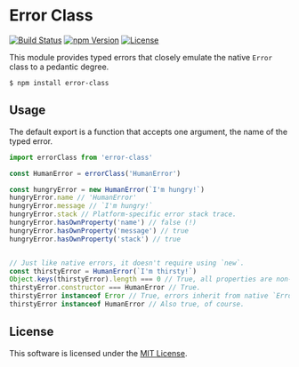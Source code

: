 # Error Class

[![Build Status](https://img.shields.io/travis/0x8890/error-class/master.svg?style=flat-square)](https://travis-ci.org/0x8890/error-class)
[![npm Version](https://img.shields.io/npm/v/error-class.svg?style=flat-square)](https://www.npmjs.com/package/error-class)
[![License](https://img.shields.io/npm/l/error-class.svg?style=flat-square)](https://raw.githubusercontent.com/0x8890/error-class/master/LICENSE)

This module provides typed errors that closely emulate the native `Error` class to a pedantic degree.

```
$ npm install error-class
```


## Usage

The default export is a function that accepts one argument, the name of the typed error.

```js
import errorClass from 'error-class'

const HumanError = errorClass('HumanError')

const hungryError = new HumanError(`I'm hungry!`)
hungryError.name // 'HumanError'
hungryError.message // `I'm hungry!`
hungryError.stack // Platform-specific error stack trace.
hungryError.hasOwnProperty('name') // false (!)
hungryError.hasOwnProperty('message') // true
hungryError.hasOwnProperty('stack') // true


// Just like native errors, it doesn't require using `new`.
const thirstyError = HumanError(`I'm thirsty!`)
Object.keys(thirstyError).length === 0 // True, all properties are non-enumerable.
thirstyError.constructor === HumanError // True.
thirstyError instanceof Error // True, errors inherit from native `Error` class.
thirstyError instanceof HumanError // Also true, of course.
```


## License

This software is licensed under the [MIT License](//github.com/0x8890/error-class/blob/master/LICENSE).
